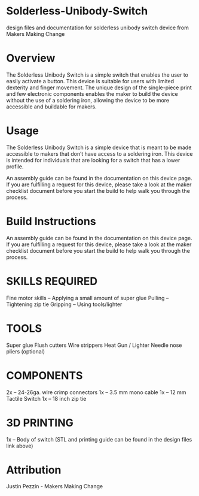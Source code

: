 # Solderless-Unibody-Switch
design files and documentation for solderless unibody switch device from Makers Making Change

# Overview

The Solderless Unibody Switch is a simple switch that enables the user to easily activate a button. This device is suitable for users with limited dexterity and finger movement. The unique design of the single-piece print and few electronic components enables the maker to build the device without the use of a soldering iron, allowing the device to be more accessible and buildable for makers.

# Usage

The Solderless Unibody Switch is a simple device that is meant to be made accessible to makers that don’t have access to a soldering iron. This device is intended for individuals that are looking for a switch that has a lower profile.

An assembly guide can be found in the documentation on this device page. If you are fulfilling a request for this device, please take a look at the maker checklist document before you start the build to help walk you through the process.

# Build Instructions
An assembly guide can be found in the documentation on this device page. If you are fulfilling a request for this device, please take a look at the maker checklist document before you start the build to help walk you through the process.


# SKILLS REQUIRED

Fine motor skills – Applying a small amount of super glue
Pulling – Tightening zip tie
Gripping – Using tools/lighter

# TOOLS

Super glue
Flush cutters
Wire strippers
Heat Gun / Lighter
Needle nose pliers (optional)

# COMPONENTS

2x – 24-26ga. wire crimp connectors
1x – 3.5 mm mono cable
1x – 12 mm Tactile Switch
1x – 18 inch zip tie

# 3D PRINTING

1x – Body of switch (STL and printing guide can be found in the design files link above)

# Attribution

Justin Pezzin - Makers Making Change
